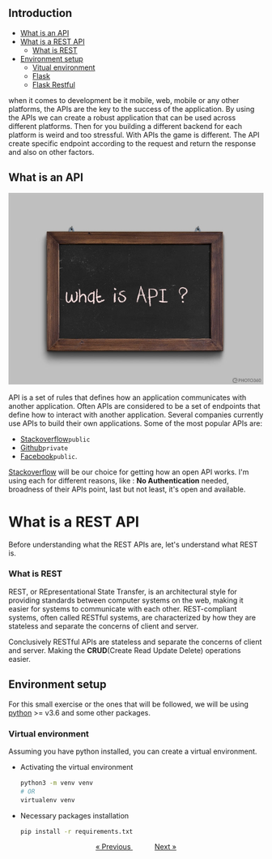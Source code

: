 ## Introduction

- [What is an API](#what-is-an-api)
- [What is a REST API](#what-is-a-rest-api)
  - [What is REST](#what-is-rest) 
- [Environment setup](#python-environment-setup)
    - [Vitual environment](#virtual-environment)
    - [Flask](#flask)
    - [Flask Restful](#flask-restful)

when it comes to development be it mobile, web, mobile or any other platforms, the APIs are the key to the success of
the application. By using the APIs we can create a robust application that can be used across different platforms. 
Then for you building a different backend for each platform is weird and too stressful. With APIs the game is different.
The API create specific endpoint according to the request and return the response and also on other factors. 

## What is an API

![what is an API](../resources/assets/images/what_is_an_api.jpg)

API is a set of rules that defines how an application communicates with another application. Often APIs are considered to
be a set of endpoints that define how to interact with another application. Several companies currently use APIs to build
their own applications. Some of the most popular APIs are: 
- [Stackoverflow](https://api.stackexchange.com/)`public`
- [Github](https://api.github.com/)`private`
- [Facebook](https://developers.facebook.com/docs/graph-api/overview)`public`.

[Stackoverflow](https://stackoverflow.com) will be our choice for getting how an open API works. I'm using each for
different reasons, like : **No Authentication** needed, broadness of their APIs point, last but not least, it's open and
available.

# What is a REST API
Before understanding what the REST APIs are, let's understand what REST is.

### What is REST
REST, or REpresentational State Transfer, is an architectural style for providing standards between computer systems on
the web, making it easier for systems to communicate with each other. REST-compliant systems, often called RESTful
systems, are characterized by how they are stateless and separate the concerns of client and server.

Conclusively RESTful APIs are stateless and separate the concerns of client and server. Making the **CRUD**(Create Read
Update Delete) operations easier.

## Environment setup
For this small exercise or the ones that will be followed, we will be using [python](https://www.python.org/) >= v3.6 and
some other packages.
### Virtual environment
Assuming you have python installed, you can create a virtual environment.

- Activating the virtual environment
  ```bash
  python3 -m venv venv
  # OR
  virtualenv venv
  ```
  
- Necessary packages installation
  ```bash
  pip install -r requirements.txt
  ```
 

<p align="center"><a href="../README.md">&laquo;
Previous
</a>&nbsp;&nbsp;&nbsp;&nbsp;&nbsp;&nbsp;&nbsp;&nbsp;&nbsp;&nbsp; 
<a href="../flask/flask.md#getting_started_with_flask">Next &raquo;</a></p>
<br><br>
